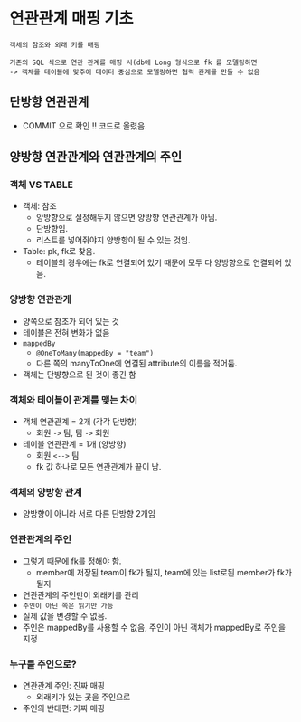 # 연관관계 매핑 기초
```text
객체의 참조와 외래 키를 매핑

기존의 SQL 식으로 연관 관계를 매핑 시(db에 Long 형식으로 fk 를 모델링하면
-> 객체를 테이블에 맞추어 데이터 중심으로 모델링하면 협력 관계를 만들 수 없음
```
## 단방향 연관관계
* COMMIT 으로 확인 !! 코드로 올렸음. 

## 양방향 연관관계와 연관관계의 주인
### 객체 VS TABLE
* 객체: 참조
  * 양방향으로 설정해두지 않으면 양방향 연관관계가 아님.
  * 단방향임. 
  * 리스트를 넣어줘야지 양방향이 될 수 있는 것임.
* Table: pk, fk로 찾음. 
  * 테이블의 경우에는 fk로 연결되어 있기 때문에 모두 다 양방향으로 연결되어 있음.

### 양방향 연관관게
  * 양쪽으로 참조가 되어 있는 것
  * 테이블은 전혀 변화가 없음 
  * `mappedBy`
    * `@OneToMany(mappedBy = "team")`
    * 다른 쪽의 manyToOne에 연결된 attribute의 이름을 적어둠.
  * 객체는 단뱡향으로 된 것이 좋긴 함

### 객체와 테이블이 관계를 맺는 차이
* 객체 연관관계 = 2개 (각각 단방향)
  * 회원 `->` 팀, 팀 `->` 회원
* 테이블 연관관계 = 1개 (양방향)
  * 회원 `<-->` 팀
  * fk 값 하나로 모든 연관관계가 끝이 남.

### 객체의 양방향 관계
* 양방향이 아니라 서로 다른 단방향 2개임


### 연관관계의 주인
* 그렇기 때문에 fk를 정해야 함.
    * member에 저장된 team이 fk가 될지, team에 있는 list로된 member가 fk가 될지
* 연관관계의 주인만이 외래키를 관리
* `주인이 아닌 쪽은 읽기만 가능`
* 실제 값을 변경할 수 없음.
* 주인은 mappedBy를 사용할 수 없음, 주인이 아닌 객체가 mappedBy로 주인을 지정

### 누구를 주인으로?
* 연관관계 주인: 진짜 매핑
  * 외래키가 있는 곳을 주인으로
* 주인의 반대편: 가짜 매핑



